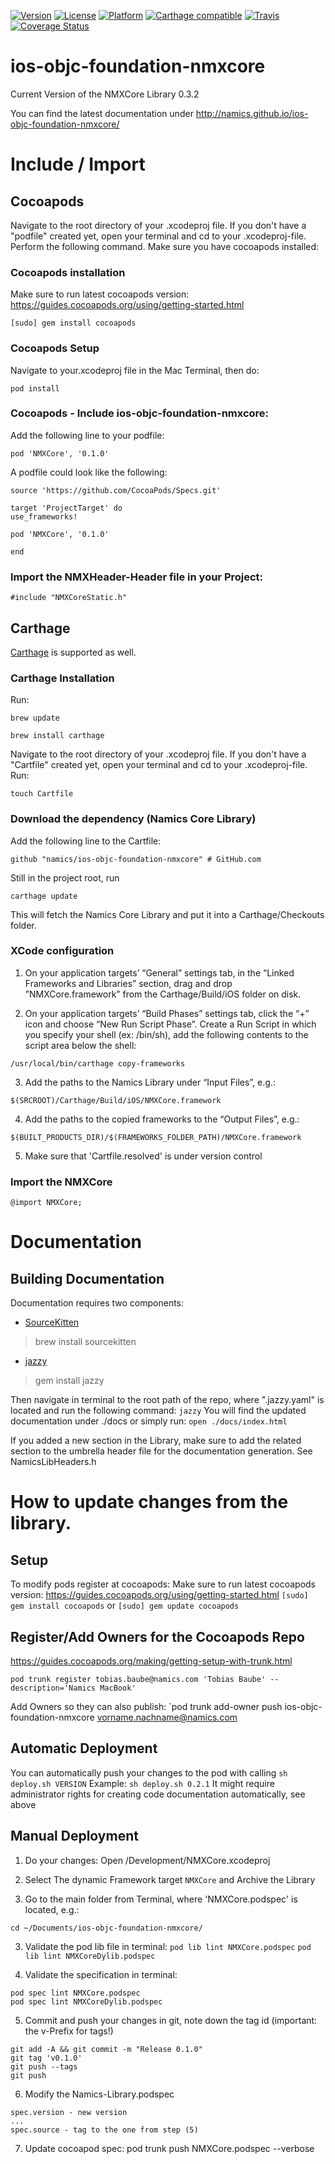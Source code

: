 [![Version](https://img.shields.io/cocoapods/v/NMXCore.svg?style=flat)](https://cocoapods.org/pods/NMXCore)
[![License](https://img.shields.io/badge/license-MIT-green.svg?style=flat)](https://github.com/namics/ios-objc-foundation-nmxcore/blob/master/LICENSE)
[![Platform](https://img.shields.io/cocoapods/p/NMXCore.svg?style=flat)](https://cocoapods.org/pods/NMXCore)
[![Carthage compatible](https://img.shields.io/badge/Carthage-compatible-4BC51D.svg?style=flat)](https://github.com/Carthage/Carthage)
[![Travis](https://img.shields.io/travis/namics/ios-objc-foundation-nmxcore.svg?style=flat)](https://travis-ci.org/namics/ios-objc-foundation-nmxcore)
[![Coverage Status](https://coveralls.io/repos/github/namics/ios-objc-foundation-nmxcore/badge.svg?branch=master)](https://coveralls.io/github/namics/ios-objc-foundation-nmxcore?branch=master)

# ios-objc-foundation-nmxcore
Current Version of the NMXCore Library
0.3.2

You can find the latest documentation under
http://namics.github.io/ios-objc-foundation-nmxcore/

# Include / Import
## Cocoapods
Navigate to the root directory of your .xcodeproj file.
If you don't have a "podfile" created yet, open your terminal and cd to your .xcodeproj-file.
Perform the following command. Make sure you have cocoapods installed:
### Cocoapods installation
Make sure to run latest cocoapods version:
https://guides.cocoapods.org/using/getting-started.html
```
[sudo] gem install cocoapods
```

### Cocoapods Setup
Navigate to your.xcodeproj file in the Mac Terminal, then do:
```
pod install
```

### Cocoapods - Include ios-objc-foundation-nmxcore:
Add the following line to your podfile:
```
pod 'NMXCore', '0.1.0'
```

A podfile could look like the following:
```
source 'https://github.com/CocoaPods/Specs.git'

target 'ProjectTarget' do
use_frameworks!

pod 'NMXCore', '0.1.0'

end
```

### Import the NMXHeader-Header file in your Project:
`#include "NMXCoreStatic.h"`

## Carthage
[Carthage](https://github.com/Carthage/Carthage) is supported as well.

### Carthage Installation
Run:
```
brew update

brew install carthage
```
Navigate to the root directory of your .xcodeproj file.
If you don't have a "Cartfile" created yet, open your terminal and cd to your .xcodeproj-file.
Run:
```
touch Cartfile
```

### Download the dependency (Namics Core Library)

Add the following line to the Cartfile:
```
github "namics/ios-objc-foundation-nmxcore" # GitHub.com
```

Still in the project root, run
```
carthage update
```
This will fetch the Namics Core Library and put it into a Carthage/Checkouts folder.

### XCode configuration
1. On your application targets’ “General” settings tab, in the “Linked Frameworks and Libraries” section, drag and drop ”NMXCore.framework” from the Carthage/Build/iOS folder on disk.

2. On your application targets’ “Build Phases” settings tab, click the “+” icon and choose “New Run Script Phase”. Create a Run Script in which you specify your shell (ex: /bin/sh), add the following contents to the script area below the shell:
```
/usr/local/bin/carthage copy-frameworks
```
3. Add the paths to the Namics Library under “Input Files”, e.g.:
```
$(SRCROOT)/Carthage/Build/iOS/NMXCore.framework
```
4. Add the paths to the copied frameworks to the “Output Files”, e.g.:
```
$(BUILT_PRODUCTS_DIR)/$(FRAMEWORKS_FOLDER_PATH)/NMXCore.framework
```
5. Make sure that 'Cartfile.resolved' is under version control

### Import the NMXCore
`@import NMXCore;`

# Documentation
## Building Documentation
Documentation requires two components:
* [SourceKitten](https://github.com/jpsim/SourceKitten)
> brew install sourcekitten
* [jazzy](https://github.com/realm/jazzy)
> gem install jazzy

Then navigate in terminal to the root path of the repo, where ".jazzy.yaml" is located and run the following command:
`jazzy`
You will find the updated documentation under ./docs
or simply run:
`open ./docs/index.html`

If you added a new section in the Library, make sure to add the related section to the umbrella header file for the documentation generation. See NamicsLibHeaders.h

# How to update changes from the library.
## Setup
To modify pods register at cocoapods:
Make sure to run latest cocoapods version:
https://guides.cocoapods.org/using/getting-started.html
`[sudo] gem install cocoapods`
or
`[sudo] gem update cocoapods`

## Register/Add Owners for the Cocoapods Repo
https://guides.cocoapods.org/making/getting-setup-with-trunk.html
```
pod trunk register tobias.baube@namics.com 'Tobias Baube' --description='Namics MacBook'
```

Add Owners so they can also publish:
`pod trunk add-owner push ios-objc-foundation-nmxcore vorname.nachname@namics.com


## Automatic Deployment
You can automatically push your changes to the pod with calling
`sh deploy.sh VERSION`
Example:
`sh deploy.sh 0.2.1`
It might require administrator rights for creating code documentation automatically, see above

## Manual Deployment
1. Do your changes:
Open /Development/NMXCore.xcodeproj

2. Select The dynamic Framework target `NMXCore` and Archive the Library

2. Go to the main folder from Terminal, where 'NMXCore.podspec' is located, e.g.:
```
cd ~/Documents/ios-objc-foundation-nmxcore/
```

3. Validate the pod lib file in terminal:
`pod lib lint NMXCore.podspec`
`pod lib lint NMXCoreDylib.podspec`

4. Validate the specification in terminal:
```
pod spec lint NMXCore.podspec
pod spec lint NMXCoreDylib.podspec
```

5. Commit and push your changes in git, note down the tag id (important: the v-Prefix for tags!)
```
git add -A && git commit -m "Release 0.1.0"
git tag 'v0.1.0'
git push --tags
git push
```

6. Modify the Namics-Library.podspec
```
spec.version - new version
...
spec.source - tag to the one from step (5)
```

7. Update cocoapod spec:
pod trunk push NMXCore.podspec --verbose
